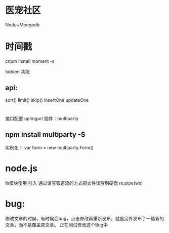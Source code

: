 # 医宠社区
Node+Mongodb

# 时间戳
cnpm install moment -s   

hidden 功能

## api:
sort()  limit()  skip()  insertOne
updateOne

#
接口配置
upImgurl
插件：multiparty
## npm install multiparty -S
实例化：  var form = new multiparty.Form()



# node.js
fs模块使用   引入
通过读写管道流的方式把文件读写到硬盘
 rs.pipe(ws)

# bug:
修改文章的时候，有时候会bug，点击修改再重新发布，就是另外发布了一篇新的文章，而不是覆盖原文章。
正在测试修改这个Bug中
